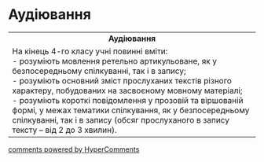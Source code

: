 <div id="hypercomments_widget" class="js-hypercomments-widget invisible"></div>

# Аудіювання

<table>
  <tr>
    <td align="center"><b>Аудіювання</b></td>
  </tr>
<td style="vertical-align:top !important;">
На кінець 4-го класу учні повинні вміти:<br>
- розуміють мовлення ретельно артикульоване, як у безпосередньому спілкуванні, так і в запису;<br>
- розуміють основний зміст прослуханих текстів різного характеру, побудованих на засвоєному мовному матеріалі;<br>
- розуміють короткі повідомлення у прозовій та віршованій формі, у межах тематики спілкування, як у безпосередньому спілкуванні, так і в запису (обсяг прослуханого в запису тексту – від 2 до 3 хвилин).
</td>
</table>

<div class="js-hypercomments-container">
    <a href="http://hypercomments.com" class="hc-link" title="comments widget">comments powered by HyperComments</a>
</div>